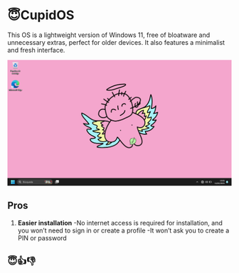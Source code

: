 # 😇CupidOS
This OS is a lightweight version of Windows 11, free of bloatware and unnecessary extras, perfect for older devices. 
It also features a minimalist and fresh interface.

![screen-install](./Docs/Desktop.png)

## Pros
1. **Easier installation**
   -No internet access is required for installation, and you won’t need to sign in or create a profile
   -It won’t ask you to create a PIN or password
## 😇👍👎
